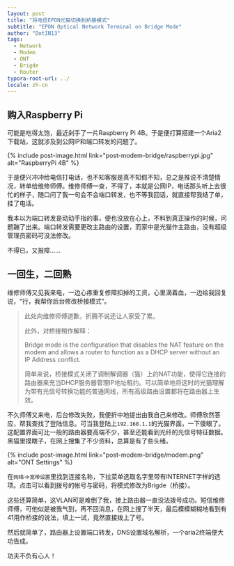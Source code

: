 ```yaml
---
layout: post
title: "将电信EPON光猫切换到桥接模式"
subtitle: "EPON Optical Network Terminal on Bridge Mode"
author: "DotIN13"
tags:
  - Network
  - Modem
  - ONT
  - Brigde
  - Router
typora-root-url: ../
locale: zh-cn
---
```


## 购入Raspberry Pi

可能是吃得太饱，最近剁手了一片Raspberry Pi 4B。于是便打算搭建一个Aria2下载站，这就涉及到公网IP和端口转发的问题了。

{% include post-image.html link="post-modem-bridge/raspberrypi.jpg" alt="RaspberryPi 4B" %}

于是便兴冲冲给电信打电话，也不知客服是真不知假不知，总之是推说不清楚情况，转单给维修师傅。维修师傅一查，不得了，本就是公网IP，电话那头听上去很忙的样子，随口问了我一句会不会端口转发，也不等我回话，就直接帮我结了单，挂了电话。

我本以为端口转发是动动手指的事，便也没放在心上，不料到真正操作的时候，问题蹦了出来。端口转发需要更改主路由的设置，而家中是光猫作主路由，没有超级管理员密码可没法修改。

不得已，又报障……

## 一回生，二回熟

维修师傅又见我来电，一边心疼重复修障扣掉的工资，心里滴着血，一边给我回复说，“行，我帮你后台修改桥接模式”。

> 此处向维修师傅道歉，折腾不说还让人家受了累。
>
> 此外，对桥接稍作解释：
>
> Bridge mode is the configuration that disables the NAT feature on the modem and allows a router to function as a DHCP server without an IP Address conflict.
>
> 简单来说，桥接模式关闭了调制解调器（猫）上的NAT功能，使得它连接的路由器来充当DHCP服务器管理IP地址租约。可以简单地将这时的光猫理解为带有光信号转换功能的普通网线，所有高级路由设置都将在路由器上生效。

不久师傅又来电，后台修改失败，我便折中地提出由我自己来修改。师傅欣然答应，帮我查找了登陆信息。可当我登陆上`192.168.1.1`的光猫界面，一下傻眼了。这配置界面可比一般的路由器要高端不少，甚至还能看到光纤的光信号特征数据。黑猫里摸瞎子，在网上搜集了不少资料，总算是有了些头绪。

{% include post-image.html link="post-modem-bridge/modem.png" alt="ONT Settings" %}

在`网络`->`宽带设置`里找到连接名称，下拉菜单选取名字里带有INTERNET字样的选项。点击可以看到拨号的帐号与密码，将模式修改为Brigde（桥接）。

这些还算简单，这VLAN可是难倒了我，接上路由器一直没法拨号成功。短信维修师傅，可他似是被我气到，再不回消息，在网上搜了半天，最后模模糊糊地看到有41用作桥接的说法，填上一试，竟然直接拨上了号。

然后就简单了，路由器上设置端口转发，DNS设置域名解析，一个aria2终端便大功告成。

功夫不负有心人！